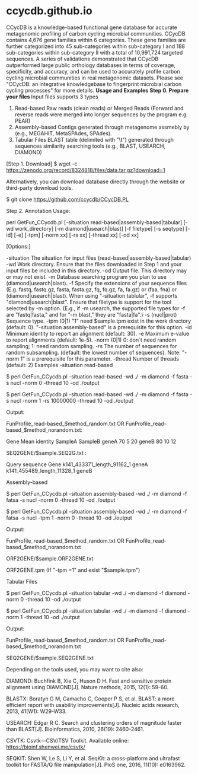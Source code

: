 # ccycdb.github.io
CCycDB is a knowledge-based functional gene database for accurate metagenomic profiling of carbon cycling microbial communities. CCycDB contains 4,676 gene families within 6 categories. These gene families are further categorized into 45 sub-categories within sub-category I and 188 sub-categories within sub-category II with a total of 10,991,724 targeted sequences. A series of validations demonstrated that CCycDB outperformed large public orthology databases in terms of coverage, specificity, and accuracy, and can be used to accurately profile carbon cycling microbial communities in real metagenomic datasets.
Please see "CCycDB: an integrative knowledgebase to fingerprint microbial carbon cycling processes" for more details.
<b>Usage and Examples</b>
<b >Step 0. Prepare your files </b>
Input files supports 3 types
1. Read-based
Raw reads (clean reads) or Merged Reads (Forward and reverse reads were merged into longer sequences by the program e.g. PEAR)
2. Assembly-based
Contigs generated through metagenome assmebly by (e.g., MEGAHIT, MetaSPAdes, SPAdes).
3. Tabular Files
BLAST table (delimited with "\t") generated through sequences similarity searching tools (e.g., BLAST, USEARCH, DIAMOND)

[Step 1. Download]
$ wget -c https://zenodo.org/record/8324818/files/data.tar.gz?download=1

 Alternatively, you can download database directly through the website or third-party download tools.

$ git clone https://github.com/ccycdb/CCycDB.PL

Step 2. Annotation
Usage:

perl GetFun_CCycdb.pl [-situation read-based|assembly-based|tabular] [-wd work_directory] [-m diamond|usearch|blast] [-f filetype] [-s seqtype] [-id] [-e] [-tpm] [-norm xx] [-rs xx] [-thread xx] [-od xx]

[Options:]

-situation	The situation for input files (read-based|assembly-based|tabular)
-wd	Work directory. Ensure that the files downloaded in Step 1 and your input files be included in this directory.
-od	Output file. This directory may or may not exist.
-m
Database searching program you plan to use (diamond|usearch|blast).
-f	Specify the extensions of your sequence files (E.g. fastq, fastq.gz, fasta, fasta.gz, fq, fq.gz, fa, fa.gz) or (faa, fna) or (diamond|usearch|blast).
When using "-situation tablular", -f supports "diamond|usearch|blast".
Ensure that filetype is support for the tool selected by -m option.
(E.g., if -m usearch, the supported file types for -f are "fastq|fasta," and for "-m blast," they are "fasta|fa".)
-s	(nucl|prot) Sequence type.
-tpm	(0|1)  "1" need $sample.tpm exist in the work directory (default: 0).
"-situation assembly-based" is a prerequisite for this option.
-id	Minimum identity to report an alignment (default: 30).
-e	Maximum e-value to report alignments (default: 1e-5).
-norm	(0|1) 0: don`t need random sampling; 1: need random sampling.
-rs	The number of sequences for random subsampling. (default: the lowest number of sequences).
Note: "-norm 1" is a prerequisite for this parameter.
-thread	Number of threads (default: 2)
Examples
-situation read-based

$ perl GetFun_CCycdb.pl -situation read-based -wd ./ -m diamond -f fasta -s nucl -norm 0 -thread 10 -od ./output

$ perl GetFun_CCycdb.pl -situation read-based -wd ./ -m diamond -f fasta -s nucl -norm 1 -rs 10000000 -thread 10 -od ./output

Output:

FunProfile_read-based_$method_random.txt  OR  FunProfile_read-based_$method_norandom.txt:

 Gene    Mean identity   SampleA    SampleB
geneA         70                 5                 20
geneB         80                10                12

SEQ2GENE/$sample.SEQ2G.txt :

Query sequence                                  Gene
k141_433371_length_91162_1            geneA
k141_455489_length_11328_1            geneB

Assembly-based

$ perl GetFun_CCycdb.pl -situation assembly-based -wd ./ -m diamond -f fatsa -s nucl -norm 0 -thread 10 -od ./output

$ perl GetFun_CCycdb.pl -situation assembly-based -wd ./ -m diamond -f fatsa -s nucl -tpm 1 -norm 0 -thread 10 -od ./output

Output:

FunProfile_read-based_$method_random.txt OR FunProfile_read-based_$method_norandom.txt

ORF2GENE/$sample.ORF2GENE.txt

ORF2GENE.tpm (If "-tpm =1" and exist "$sample.tpm")

 

Tabular Files

$ perl GetFun_CCycdb.pl -situation tabular -wd ./ -m diamond -f diamond  -norm 0 -thread 10 -od ./output

$ perl GetFun_CCycdb.pl -situation tabular -wd ./ -m diamond -f diamond -norm 1 -thread 10 -od ./output

Output:

FunProfile_read-based_$method_random.txt OR FunProfile_read-based_$method_norandom.txt

SEQ2GENE/$sample.SEQ2GENE.txt

 

Depending on the tools used, you may want to cite also:

DIAMOND: Buchfink B, Xie C, Huson D H. Fast and sensitive protein alignment using DIAMOND[J]. Nature methods, 2015, 12(1): 59-60.

BLASTX: Boratyn G M, Camacho C, Cooper P S, et al. BLAST: a more efficient report with usability improvements[J]. Nucleic acids research, 2013, 41(W1): W29-W33.

USEARCH: Edgar R C. Search and clustering orders of magnitude faster than BLAST[J]. Bioinformatics, 2010, 26(19): 2460-2461.

CSVTK: Csvtk—CSV/TSV Toolkit. Available online: https://bioinf.shenwei.me/csvtk/

SEQKIT: Shen W, Le S, Li Y, et al. SeqKit: a cross-platform and ultrafast toolkit for FASTA/Q file manipulation[J]. PloS one, 2016, 11(10): e0163962.
